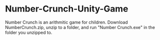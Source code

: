 # Number-Crunch-Unity-Game
Number Crunch is an arithmitic game for children. Download NumberCrunch.zip, unzip to a folder, and run "Number Crunch.exe" in the folder you unzipped to.
